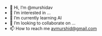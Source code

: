 - 👋 Hi, I’m @murshidav
- 👀 I’m interested in ...
- 🌱 I’m currently learning AI
- 💞️ I’m looking to collaborate on ...
- 📫 How to reach me avmurshid@gmail.com

<!---
murshidav/murshidav is a ✨ special ✨ repository because its `README.md` (this file) appears on your GitHub profile.
You can click the Preview link to take a look at your changes.
--->
